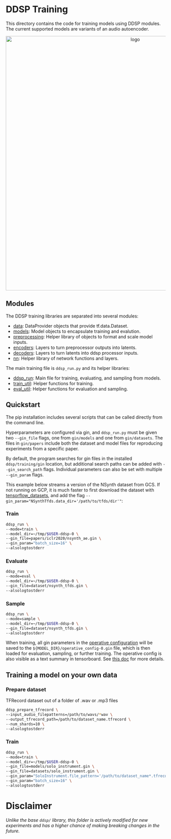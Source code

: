 # DDSP Training


This directory contains the code for training models using DDSP modules.
The current supported models are variants of an audio autoencoder.

<div align="center">
<img src="https://storage.googleapis.com/ddsp/additive_diagram/ddsp_autoencoder.png" width="800px" alt="logo"></img>
</div>

## Modules

The DDSP training libraries are separated into several modules:

*   [data](./data.py):
    DataProvider objects that provide tf.data.Dataset.
*   [models](./models.py):
    Model objects to encapsulate training and evalution.
*   [preprocessing](./preprocessing.py):
    Helper library of objects to format and scale model inputs.
*   [encoders](./encoders.py):
    Layers to turn preprocessor outputs into latents.
*   [decoders](./decoders.py):
    Layers to turn latents into ddsp processor inputs.
*   [nn](./nn.py):
    Helper library of network functions and layers.


The main training file is `ddsp_run.py` and its helper libraries:

*   [ddsp_run](./ddsp_run.py):
    Main file for training, evaluating, and sampling from models.
*   [train_util](./train_util.py):
    Helper functions for training.
*   [eval_util](./eval_util.py):
    Helper functions for evaluation and sampling.


## Quickstart

The pip installation includes several scripts that can be called directly from
the command line.

Hyperparameters are configured via gin, and `ddsp_run.py` must be given two
`--gin_file` flags, one from `gin/models` and one from `gin/datasets`. The
files in `gin/papers` include both the dataset and model files for reproducing experiments from a specific paper.

By default, the program searches for gin files in the installed `ddsp/training/gin` location, but additional search paths can be added with `--gin_search_path`
flags. Individual parameters can also be set with multiple `--gin_param` flags.

This example below streams a version of the NSynth dataset from GCS.
If not running on GCP, it is much faster to first download the dataset with
[tensorflow_datasets](https://www.tensorflow.org/datasets), and add the flag
`--gin_param="NSynthTfds.data_dir='/path/to/tfds/dir'"`:

### Train
```bash
ddsp_run \
--mode=train \
--model_dir=~/tmp/$USER-ddsp-0 \
--gin_file=papers/iclr2020/nsynth_ae.gin \
--gin_param="batch_size=16" \
--alsologtostderr
```

### Evaluate
```bash
ddsp_run \
--mode=eval \
--model_dir=~/tmp/$USER-ddsp-0 \
--gin_file=dataset/nsynth_tfds.gin \
--alsologtostderr
```

### Sample
```bash
ddsp_run \
--mode=sample \
--model_dir=~/tmp/$USER-ddsp-0 \
--gin_file=dataset/nsynth_tfds.gin \
--alsologtostderr
```

When training, all gin parameters in the
[operative configuration](https://github.com/google/gin-config/blob/master/docs/index.md#retrieving-operative-parameter-values)
will be saved to the `${MODEL_DIR}/operative_config-0.gin` file, which is then loaded for evaluation, sampling, or further training. The operative config is also visible as a text summary in tensorboard. See
[this doc](https://github.com/google/gin-config/blob/master/docs/index.md#saving-gins-operative-config-to-a-file-and-tensorboard)
for more details.




## Training a model on your own data
### Prepare dataset
TFRecord dataset out of a folder of .wav or .mp3 files

```bash
ddsp_prepare_tfrecord \
--input_audio_filepatterns=/path/to/wavs/*wav \
--output_tfrecord_path=/path/to/dataset_name.tfrecord \
--num_shards=10 \
--alsologtostderr
```

### Train
```bash
ddsp_run \
--mode=train \
--model_dir=~/tmp/$USER-ddsp-0 \
--gin_file=models/solo_instrument.gin \
--gin_file=datasets/solo_instrument.gin \
--gin_param="SoloInstrument.file_pattern='/path/to/dataset_name*.tfrecord'" \
--gin_param="batch_size=16" \
--alsologtostderr
```


# Disclaimer
*Unlike the base `ddsp/` library, this folder is actively modified for new
experiments and has a higher chance of making breaking changes in the future.*

